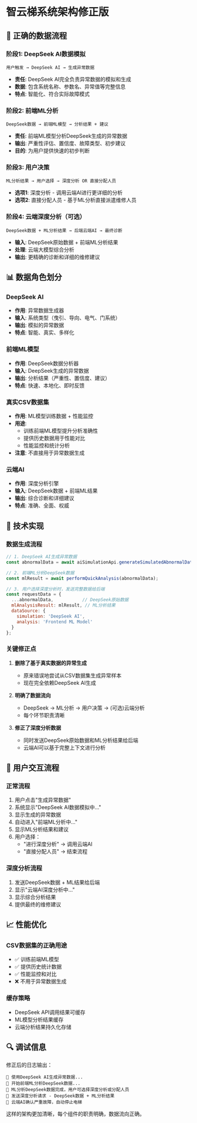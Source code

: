 # 智云梯系统架构修正版

## 🔄 正确的数据流程

### 阶段1: DeepSeek AI数据模拟
```
用户触发 → DeepSeek AI → 生成异常数据
```
- **责任**: DeepSeek AI完全负责异常数据的模拟和生成
- **数据**: 包含系统名称、参数名、异常值等完整信息
- **特点**: 智能化、符合实际故障模式

### 阶段2: 前端ML分析
```
DeepSeek数据 → 前端ML模型 → 分析结果 + 建议
```
- **责任**: 前端ML模型分析DeepSeek生成的异常数据
- **输出**: 严重性评估、置信度、故障类型、初步建议
- **目的**: 为用户提供快速的初步判断

### 阶段3: 用户决策
```
ML分析结果 → 用户选择 → 深度分析 OR 直接分配人员
```
- **选项1**: 深度分析 - 调用云端AI进行更详细的分析
- **选项2**: 直接分配人员 - 基于ML分析直接派遣维修人员

### 阶段4: 云端深度分析（可选）
```
DeepSeek数据 + ML分析结果 → 后端云端AI → 最终诊断
```
- **输入**: DeepSeek原始数据 + 前端ML分析结果
- **处理**: 云端大模型综合分析
- **输出**: 更精确的诊断和详细的维修建议

## 📊 数据角色划分

### DeepSeek AI
- **作用**: 异常数据生成器
- **输入**: 系统类型（曳引、导向、电气、门系统）
- **输出**: 模拟的异常数据
- **特点**: 智能、真实、多样化

### 前端ML模型
- **作用**: DeepSeek数据分析器
- **输入**: DeepSeek生成的异常数据
- **输出**: 分析结果（严重性、置信度、建议）
- **特点**: 快速、本地化、即时反馈

### 真实CSV数据集
- **作用**: ML模型训练数据 + 性能监控
- **用途**: 
  - 训练前端ML模型提升分析准确性
  - 提供历史数据用于性能对比
  - 性能监控和统计分析
- **注意**: 不直接用于异常数据生成

### 云端AI
- **作用**: 深度分析引擎
- **输入**: DeepSeek数据 + 前端ML结果
- **输出**: 综合诊断和详细建议
- **特点**: 准确、全面、权威

## 🔧 技术实现

### 数据生成流程
```javascript
// 1. DeepSeek AI生成异常数据
const abnormalData = await aiSimulationApi.generateSimulatedAbnormalDataWithAI(systemType);

// 2. 前端ML分析DeepSeek数据
const mlResult = await performQuickAnalysis(abnormalData);

// 3. 用户选择深度分析时，发送完整数据给后端
const requestData = {
  ...abnormalData,           // DeepSeek原始数据
  mlAnalysisResult: mlResult, // ML分析结果
  dataSource: {
    simulation: 'DeepSeek AI',
    analysis: 'Frontend ML Model'
  }
};
```

### 关键修正点

1. **删除了基于真实数据的异常生成**
   - 原来错误地尝试从CSV数据集生成异常样本
   - 现在完全依赖DeepSeek AI生成

2. **明确了数据流向**
   - DeepSeek → ML分析 → 用户决策 → (可选)云端分析
   - 每个环节职责清晰

3. **修正了深度分析数据**
   - 同时发送DeepSeek原始数据和ML分析结果给后端
   - 云端AI可以基于完整上下文进行分析

## 🎯 用户交互流程

### 正常流程
1. 用户点击"生成异常数据" 
2. 系统显示"DeepSeek AI数据模拟中..."
3. 显示生成的异常数据
4. 自动进入"前端ML分析中..."
5. 显示ML分析结果和建议
6. 用户选择：
   - "进行深度分析" → 调用云端AI
   - "直接分配人员" → 结束流程

### 深度分析流程
1. 发送DeepSeek数据 + ML结果给后端
2. 显示"云端AI深度分析中..."
3. 显示综合分析结果
4. 提供最终的维修建议

## 📈 性能优化

### CSV数据集的正确用途
- ✅ 训练前端ML模型
- ✅ 提供历史统计数据
- ✅ 性能监控和对比
- ❌ 不用于异常数据生成

### 缓存策略
- DeepSeek API调用结果可缓存
- ML模型分析结果缓存
- 云端分析结果持久化存储

## 🔍 调试信息

修正后的日志输出：
```
🤖 使用DeepSeek AI生成异常数据...
🧠 开始前端ML分析DeepSeek数据...
🎯 ML分析DeepSeek数据完成，用户可选择深度分析或分配人员
🚀 发送深度分析请求 - DeepSeek数据 + ML分析结果
🚨 云端AI确认严重故障，自动停止电梯
```

这样的架构更加清晰，每个组件的职责明确，数据流向正确。 